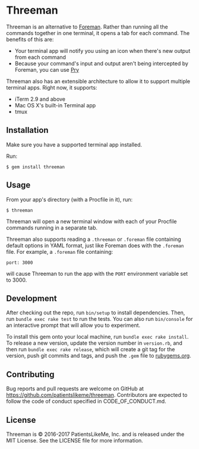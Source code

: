 # Threeman

Threeman is an alternative to [Foreman](https://github.com/ddollar/foreman).  Rather than running all the commands together in one terminal, it opens a tab for each command.  The benefits of this are:

* Your terminal app will notify you using an icon when there's new output from each command
* Because your command's input and output aren't being intercepted by Foreman, you can use [Pry](http://pryrepl.org)

Threeman also has an extensible architecture to allow it to support multiple terminal apps.  Right now, it supports:

* iTerm 2.9 and above
* Mac OS X's built-in Terminal app
* tmux

## Installation

Make sure you have a supported terminal app installed.

Run:

    $ gem install threeman

## Usage

From your app's directory (with a Procfile in it), run:

    $ threeman

Threeman will open a new terminal window with each of your Procfile commands running in a separate tab.

Threeman also supports reading a `.threeman` or `.foreman` file containing default options in YAML format, just like Foreman does with the `.foreman` file.  For example, a `.foreman` file containing:

```
port: 3000
```

will cause Threeman to run the app with the `PORT` environment variable set to 3000.

## Development

After checking out the repo, run `bin/setup` to install dependencies. Then, run `bundle exec rake test` to run the tests. You can also run `bin/console` for an interactive prompt that will allow you to experiment.

To install this gem onto your local machine, run `bundle exec rake install`. To release a new version, update the version number in `version.rb`, and then run `bundle exec rake release`, which will create a git tag for the version, push git commits and tags, and push the `.gem` file to [rubygems.org](https://rubygems.org).

## Contributing

Bug reports and pull requests are welcome on GitHub at https://github.com/patientslikeme/threeman.  Contributors are expected to follow the code of conduct specified in CODE_OF_CONDUCT.md.

## License

Threeman is &copy; 2016-2017 PatientsLikeMe, Inc. and is released under the MIT License.  See the LICENSE file for more information.

